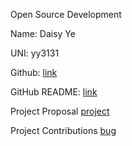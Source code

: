 Open Source Development

Name: Daisy Ye

UNI: yy3131

Github: [link](https://github.com/daisyye0730)

GitHub README: [link](https://github.com/daisyye0730/daisyye0730/blob/main/README.md)

Project Proposal
[project](https://github.com/daisyye0730/project-proposals-s2023/blob/main/projects/Numpy2.md)

Project Contributions
[bug](https://github.com/daisyye0730/project-proposals-s2023/blob/main/projects/numpy.md)
